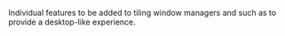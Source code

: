 Individual features to be added to tiling window managers and such as to provide
a desktop-like experience.
